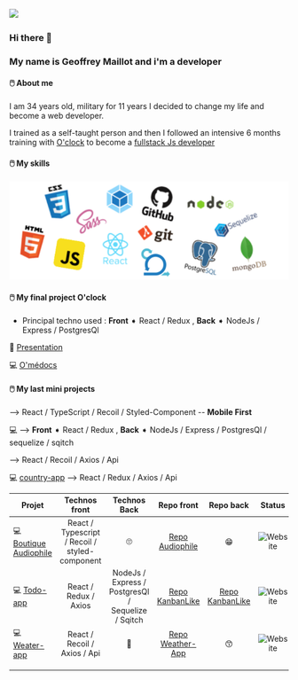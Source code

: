 ![](https://media.giphy.com/media/citBl9yPwnUOs/source.gif)
### Hi there 👋 
### My name is Geoffrey Maillot and i'm a developer 

#### &#128433;&#65039; About me 

I am 34 years old, military for 11 years I decided to change my life and become a web developer.

I trained as a self-taught person and then I followed an intensive 6 months training with [O'clock](https://oclock.io/) to become a [fullstack Js developer](https://oclock.io/formations/developpeur-web-fullstack-javascript)



#### &#128433;&#65039; My skills
![Logos](/img/Logos.png)

####  &#128433;&#65039; My final project O'clock
  - Principal techno used : **Front** ➧ React / Redux , **Back** ➧ NodeJs / Express / PostgresQl
  
  🎥 [Presentation](https://youtu.be/XliSnSJouJs?t=3988) 

&#128187; [O'médocs](https://o-medocs.netlify.app/)

####  &#128433;&#65039; My last mini projects

   -->  React / TypeScript / Recoil / Styled-Component -- __Mobile First__

&#128187;   -->  **Front** ➧ React / Redux ,   **Back** ➧ NodeJs / Express / PostgresQl / sequelize / sqitch

  --> React / Recoil / Axios / Api

&#128187; [country-app](http://jojo-country-app.surge.sh/)  --> React / Redux / Axios / Api

|Projet     |Technos front     |Technos Back       |Repo front      |Repo back    |Status      |Type projet        |Date|
|-----------------|:------------:|:---------------:|:---------------:|:--------------:|:----------------:|:-----------------:|:--------------:|
|&#128187; [Boutique Audiophile](http://audiophile.surge.sh/)|React / Typescript / Recoil / styled-component|🙄|[Repo Audiophile](https://github.com/Geoffrey-Maillot/Audiophile)|😁|![Website](https://img.shields.io/website?down_color=red&down_message=offline&label=Audiophile&up_color=green&up_message=online&url=http%3A%2F%2Faudiophile.surge.sh%2F)|Perso|08/2021|
|&#128187; [Todo-app](https://kanbanlike.netlify.app/)|React / Redux / Axios|NodeJs / Express / PostgresQl / Sequelize / Sqitch| [Repo KanbanLike](https://github.com/Geoffrey-Maillot/KanbanLike_front) |[Repo KanbanLike](https://github.com/Geoffrey-Maillot/KanbanLike-back)|![Website](https://img.shields.io/website?down_color=red&down_message=offline&label=Kanbanlike&up_color=green&up_message=online&url=https%3A%2F%2Fkanbanlike.netlify.app%2F)|Perso|05/2021|
|&#128187; [Weater-app](http://jojo-weather-app.surge.sh/) |React / Recoil / Axios / Api|🤩|[Repo Weather-App](https://github.com/Geoffrey-Maillot/Wheater-App)|😙|![Website](https://img.shields.io/website?down_color=red&down_message=offline&label=Weather-app&up_color=green&up_message=online&url=https%3A%2F%2Fjojo-weather-app.surge.sh%2F)|Perso|09/2021|
||||||
||||||
||||||

